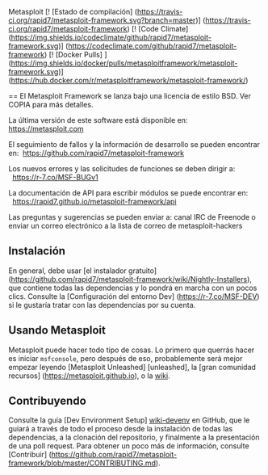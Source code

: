 Metasploit [! [Estado de compilación] (https://travis-ci.org/rapid7/metasploit-framework.svg?branch=master)] (https://travis-ci.org/rapid7/metasploit-framework) [! [Code Climate] (https://img.shields.io/codeclimate/github/rapid7/metasploit-framework.svg)] (https://codeclimate.com/github/rapid7/metasploit-framework) [! [Docker Pulls] ] (https://img.shields.io/docker/pulls/metasploitframework/metasploit-framework.svg)] (https://hub.docker.com/r/metasploitframework/metasploit-framework/)

==
El Metasploit Framework se lanza bajo una licencia de estilo BSD. Ver
COPIA para más detalles.

La última versión de este software está disponible en: https://metasploit.com

El seguimiento de fallos y la información de desarrollo se pueden encontrar en:
 https://github.com/rapid7/metasploit-framework

Los nuevos errores y las solicitudes de funciones se deben dirigir a:
  https://r-7.co/MSF-BUGv1

La documentación de API para escribir módulos se puede encontrar en:
  https://rapid7.github.io/metasploit-framework/api

Las preguntas y sugerencias se pueden enviar a: canal IRC de Freenode o enviar un correo electrónico a la lista de correo de metasploit-hackers

Instalación
-

En general, debe usar [el instalador gratuito] (https://github.com/rapid7/metasploit-framework/wiki/Nightly-Installers),
que contiene todas las dependencias y lo pondrá en marcha con un
pocos clics. Consulte la [Configuración del entorno Dev] (https://r-7.co/MSF-DEV) si
le gustaría tratar con las dependencias por su cuenta.

Usando Metasploit
-
Metasploit puede hacer todo tipo de cosas. Lo primero que querrás hacer
es iniciar `msfconsole`, pero después de eso, probablemente será mejor empezar
leyendo [Metasploit Unleashed] [unleashed], la [gran comunidad
recursos] (https://metasploit.github.io), o la [wiki].

Contribuyendo
-
Consulte la guía [Dev Environment Setup] [wiki-devenv] en GitHub, que le
guiará a través de todo el proceso desde la instalación de todas las
dependencias, a la clonación del repositorio, y finalmente a la presentación de una
poll request. Para obtener un poco más de información, consulte
[Contribuir] (https://github.com/rapid7/metasploit-framework/blob/master/CONTRIBUTING.md).


[wiki]: https://github.com/rapid7/metasploit-framework/wiki
[wiki-devenv]: https://github.com/rapid7/metasploit-framework/wiki/Setting-Up-a-Metasploit-Development-Environment "Metasploit Development Environment Setup"
[wiki-start]: https://github.com/rapid7/metasploit-framework/wiki/ "Metasploit Wiki"
[uso de wiki]: https://github.com/rapid7/metasploit-framework/wiki/Using-Metasploit "Uso de Metasploit"
[desatado]: https://www.offensive-security.com/metasploit-unleashed/ "Metasploit Unleashed"
